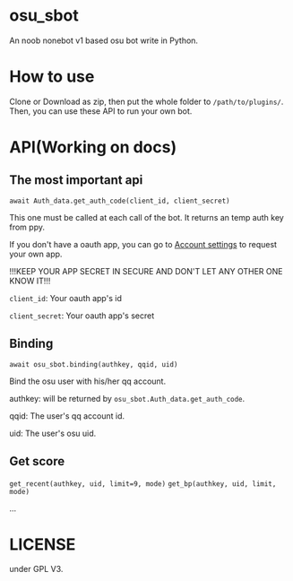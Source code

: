 # osu_sbot
An noob nonebot v1 based osu bot write in Python.

# How to use

Clone or Download as zip, then put the whole folder to `/path/to/plugins/`.
Then, you can use these API to run your own bot.

# API(Working on docs)

## The most important api

`await Auth_data.get_auth_code(client_id, client_secret)`

This one must be called at each call of the bot. It returns an temp auth key from ppy.

If you don't have a oauth app, you can go to [Account settings](https://osu.ppy.sh/home/account/edit#oauth) to request your own app.

!!!KEEP YOUR APP SECRET IN SECURE AND DON'T LET ANY OTHER ONE KNOW IT!!!

`client_id`: Your oauth app's id

`client_secret`: Your oauth app's secret


## Binding

`await osu_sbot.binding(authkey, qqid, uid)`

Bind the osu user with his/her qq account.

authkey: will be returned by `osu_sbot.Auth_data.get_auth_code`.

qqid: The user's qq account id.

uid: The user's osu uid.

## Get score

`get_recent(authkey, uid, limit=9, mode)`
`get_bp(authkey, uid, limit, mode)`

...

# LICENSE

under GPL V3.
